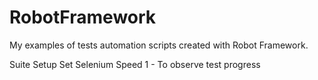 # RobotFramework
My examples of tests automation scripts created with Robot Framework.


Suite Setup    Set Selenium Speed  1 - To observe test progress